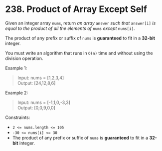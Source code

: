 # 238. Product of Array Except Self

Given an integer array `nums`, return _an array_ `answer` _such that_ `answer[i]` _is equal to the product of all the elements of_ `nums` _except_ `nums[i]`.

The product of any prefix or suffix of `nums` is **guaranteed** to fit in a **32-bit** integer.

You must write an algorithm that runs in `O(n)` time and without using the division operation.

Example 1:
> Input: nums = [1,2,3,4]  
Output: [24,12,8,6]

Example 2:
> Input: nums = [-1,1,0,-3,3]  
Output: [0,0,9,0,0]

Constraints:
* `2 <= nums.length <= 105`
* `-30 <= nums[i] <= 30`
* The product of any prefix or suffix of `nums` is **guaranteed** to fit in a **32-bit** integer.
